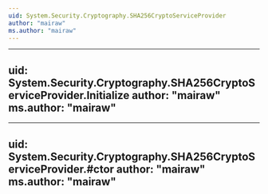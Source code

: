 ```yaml
---
uid: System.Security.Cryptography.SHA256CryptoServiceProvider
author: "mairaw"
ms.author: "mairaw"
---
```


---
uid: System.Security.Cryptography.SHA256CryptoServiceProvider.Initialize
author: "mairaw"
ms.author: "mairaw"
---

---
uid: System.Security.Cryptography.SHA256CryptoServiceProvider.#ctor
author: "mairaw"
ms.author: "mairaw"
---

